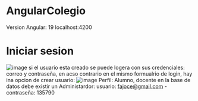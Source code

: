 # AngularColegio
Version Angular: 19
localhost:4200

# Iniciar sesion
![image](https://github.com/user-attachments/assets/1a8fc5ef-7026-4ca2-a93c-a097c0907ca6)
si el usuario esta creado se puede logera con sus credenciales: correo y contraseña, en acso contrario en el mismo formualrio de login, hay ina opcion de crear usuario:
![image](https://github.com/user-attachments/assets/0c07208b-6f82-46de-b6af-ff4979e1574a)
Perfil: Alumno, docente
en la base de datos debe existir un Administardor: usuario: fajoce@gmail.com - contraseña: 135790



